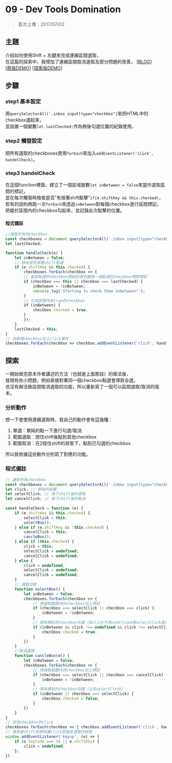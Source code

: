 # 09 - Dev Tools Domination
>首次上傳：2017/07/02

## **主題**
介紹如何使用Shift + 左鍵來完成連續區間選取，  
在這篇的探索中，我增加了連續區間取消選取及部分問題的改善。
[[BLOG]](https://guahsu.io/2017/07/JavaScript30-10-Hold-Shift-and-Check-Checkboxes/)  
[[原版DEMO]](https://guahsu.io/JavaScript30/10_Hold-Shift-and-Check-Checkboxes/index-FINISHED.html) 
[[探索版DEMO]](https://guahsu.io/JavaScript30/10_Hold-Shift-and-Check-Checkboxes/index-GuaHsu.html) 

## **步驟**
### step1 基本設定
用`querySelectorAll('.inbox input[type="checkbox"]`來把HTML中的checkbox選起來，  
並設置一個變數`let lastChecked;`作為稍後勾選位置的紀錄使用。
### step2 觸發設定
把所有選取的checkboxes使用`forEach`來加入`addEventListener('click', handelCheck)`。
### step3 handelCheck
在這個function裡面，建立了一個區域變數`let inBetween = false`來當作選取區間的標記，  
並在每次觸發時檢查是否”有按著shift點擊”`if(e.shiftKey && this.checked)`，  
若有的話則再跑一次`forEach`來透過`inBetween`對每個checkbox進行區間標記，  
把屬於區間內的checkbox勾起來，並記錄此次點擊的位置。
#### 程式備註
````javascript
//選取所有的checkbox
const checkboxes = document.querySelectorAll('.inbox input[type="checkbox"]');
let lastChecked;

function handleCheck(e) {
    let inBetween = false;
    // 檢查是否按著shift點選
    if (e.shiftKey && this.checked) {
        checkboxes.forEach(checkbox => {
        // 當前點選的checkbox開始記錄到最後一個點選的checkbox關閉標記
        if (checkbox === this || checkbox === lastChecked) {
            inBetween = !inBetween;
            console.log('STarting to check them inbetween!');
        }
        // 勾選區間內為true的checkbox
        if (inBetween) {
            checkbox.checked = true;
        }
        });
    }
    lastChecked = this;
}
// 為每個checkbox加上click事件
checkboxes.forEach(checkbox => checkbox.addEventListener('click', handleCheck));
````

## **探索**
一開始做完原本作者講述的方法（也就是上面那段）的做法後，  
發現有些小問題，例如直接對著同一個checkbox點選會導致全選，  
也沒有辦法做區間取消選取的功能，所以重新寫了一個可以區間選取/取消的版本。

### 分析動作
想一下會使用連續選取時，我自己的動作會有這幾種：

1. 單選：單純的點一下進行勾選/取消
2. 範圍選取：按住shift後點到其他checkbox
3. 範圍取消：在2按住shift的狀態下，點到已勾選的checkbox

所以我依據這些動作分別寫了對應的功能。

### 程式備註
````javascript
// 選取所有checkbox
const checkboxes = document.querySelectorAll('.inbox input[type="checkbox"]');
let click; // 單純的點擊
let selectClick; // 按下shift後的選取 
let cancelClick; // 按下shift後的取消
    
const handleCheck = function (e) {
    if (e.shiftKey && this.checked) {
        selectClick = this;
        selectBox();
    } else if (e.shiftKey && !this.checked) {
        cancelClick = this;
        cancleBox();
    } else if (this.checked) {
        click = this;
        selectClick = undefined;
        cancelClick = undefined;
    } else {
        click = undefined;
        selectClick = undefined;
        cancelClick = undefined;
    }
    // 選取功能
    function selectBox() {
        let inBetween = false;
        checkboxes.forEach(checkbox => {
            // 將選取範圍內的checkbox加上標記
            if (checkbox === selectClick || checkbox === click) {
                inBetween = !inBetween;
            }
            // 將有標記的checkbox勾選（且click不為undefined與selectClick是為了避免點自己全選）
            if (inBetween && click !== undefined && click !== selectClick) {
                checkbox.checked = true;
            }
        })
    }
    //取消選取
    function cancleBox(el) {
        let inBetween = false;
        checkboxes.forEach(checkbox => {
            // 將選取範圍內的checkbox加上標記
            if (checkbox === selectClick || checkbox === cancelClick) {
                inBetween = !inBetween;
            }
            // 將有標記的checkbox勾選（以及selectClick）
            if (inBetween || checkbox === selectClick) {
                checkbox.checked = false;
            }
        })
    }
}
// 偵測checkbox的click
checkboxes.forEach(checkbox => { checkbox.addEventListener('click', handleCheck) });
// 偵測當shift放開時讓click恢復未選取的狀態
window.addEventListener('keyup', (e) => {
    if (e.keyCode === 16 || e.shiftKey) {
        click = undefined;
    };
})
````
